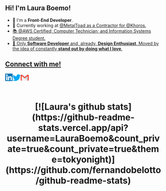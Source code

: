 ## Hi! I'm Laura Boemo! 
   - 👾 I'm a **Front-End Developer**.
   - 🎨 Currently working at <a href="https://www.metaltoad.com/"> @MetalToad as a Contractor for <a href="https://khoros.com/"> @Khoros.  
   - 📚 <a href="aws.amazon.com"> @AWS Certified; Computer Technician; and Information Systems Degree student.
   - 🚀 Only <b>Software Developer</b> and, already, <b>Design Enthusiast</b>. Moved by the idea of constantly <b>stand out by doing what I love</b>.</br>

## Connect with me! 
<a href="https://www.linkedin.com/in/LauraBoemo/">
  <img align="left" alt="Laura Boemo | Linkedin" width="24px" src="https://github.com/LauraBoemo/LauraBoemo/blob/main/LauraGifImagem/Linkedin.svg" />
</a> &nbsp;&nbsp;
<a href="https://twitter.com/LauraButForCode">
  <img align="left" alt="Laura Boemo | Twitter" width="26px" src="https://github.com/LauraBoemo/LauraBoemo/blob/main/LauraGifImagem/Twitter.svg" />
</a> &nbsp;&nbsp;
<a href="mailto:lauraboemo@gmail.com">
  <img align="left" alt="Laura Boemo | Gmail" width="26px" src="https://github.com/LauraBoemo/LauraBoemo/blob/main/LauraGifImagem/Gmail.svg" />
</a>
  
<h1 align="center">
  <br/>[![Laura's github stats](https://github-readme-stats.vercel.app/api?username=LauraBoemo&count_private=true&count_private=true&theme=tokyonight)](https://github.com/fernandobelotto/github-readme-stats)
</h1>
